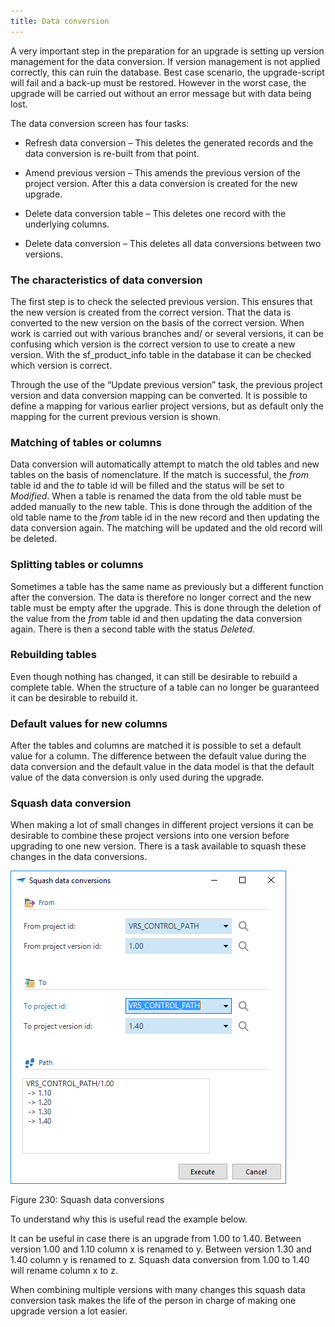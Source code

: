 ```yaml
---
title: Data conversion
---
```


A very important step in the preparation for an upgrade is setting up version management for the data conversion. If version management is not applied correctly, this can ruin the database. Best case scenario, the upgrade-script will fail and a back-up must be restored. However in the worst case, the upgrade will be carried out without an error message but with data being lost.

The data conversion screen has four tasks:

- Refresh data conversion – This deletes the generated records and the data conversion is re-built from that point.

- Amend previous version – This amends the previous version of the project version. After this a data conversion is created for the new upgrade.

- Delete data conversion table – This deletes one record with the underlying columns.

- Delete data conversion – This deletes all data conversions between two versions.

### The characteristics of data conversion

The first step is to check the selected previous version. This ensures that the new version is created from the correct version. That the data is converted to the new version on the basis of the correct version. When work is carried out with various branches and/ or several versions, it can be confusing which version is the correct version to use to create a new version. With the sf\_product\_info table in the database it can be checked which version is correct.

Through the use of the “Update previous version” task, the previous project version and data conversion mapping can be converted. It is possible to define a ​​mapping for various earlier project versions, but as default only the mapping for the current previous version is shown.

### Matching of tables or columns

Data conversion will automatically attempt to match the old tables and new tables on the basis of nomenclature. If the match is successful, the *from* table id and the *to* table id will be filled and the status will be set to *Modified*. When a table is renamed the data from the old table must be added manually to the new table. This is done through the addition of the old table name to the *from* table id in the new record and then updating the data conversion again. The matching will be updated and the old record will be deleted.

### Splitting tables or columns

Sometimes a table has the same name as previously but a different function after the conversion. The data is therefore no longer correct and the new table must be empty after the upgrade. This is done through the deletion of the value from the *from* table id and then updating the data conversion again. There is then a second table with the status *Deleted*.

### Rebuilding tables

Even though nothing has changed, it can still be desirable to rebuild a complete table. When the structure of a table can no longer be guaranteed it can be desirable to rebuild it. 

### Default values for new columns

After the tables and columns are matched it is possible to set a default value for a column. The difference between the default value during the data conversion and the default value in the data model is that the default value of the data conversion is only used during the upgrade.​

### Squash data conversion

When making a lot of small changes in different project versions it can be desirable to combine these project versions into one version before upgrading to one new version. There is a task available to squash these changes in the data conversions.

![](../assets/sf/image304.png)

Figure 230: Squash data conversions

To understand why this is useful read the example below.

It can be useful in case there is an upgrade from 1.00 to 1.40. Between version 1.00 and 1.10 column x is renamed to y. Between version 1.30 and 1.40 column y is renamed to z. Squash data conversion from 1.00 to 1.40 will rename column x to z.

When combining multiple versions with many changes this squash data conversion task makes the life of the person in charge of making one upgrade version a lot easier.
